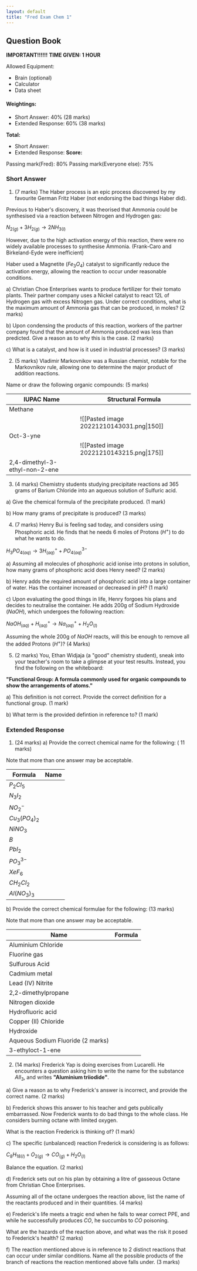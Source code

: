 ```yaml
---
layout: default
title: "Fred Exam Chem 1"
---
```


## Question Book

**IMPORTANT!!!!!!**
**TIME GIVEN: 1 HOUR**

Allowed Equipment:
- Brain (optional)
- Calculator
- Data sheet

#### Weightings:
- Short Answer: 40% (28 marks)
- Extended Response: 60% (38 marks)

**Total:**
- Short Answer:
- Extended Response: 
**Score:**

Passing mark(Fred): 80%
Passing mark(Everyone else): 75%

### Short Answer

1. (7 marks) 
The Haber process is an epic process discovered by my favourite German Fritz Haber (not endorsing the bad things Haber did). 

Previous to Haber's discovery, it was theorised that Ammonia could be synthesised via a reaction between Nitrogen and Hydrogen gas:

$N_{2(g)} + 3H_{2(g)} \to 2NH_{3(l)}$

However, due to the high activation energy of this reaction, there were no widely available processes to synthesise Ammonia. (Frank-Caro and Birkeland-Eyde were inefficient)

Haber used a Magnetite ($Fe_{3}O_{4}$) catalyst to significantly reduce the activation energy, allowing the reaction to occur under reasonable conditions.

a) Christian Choe Enterprises wants to produce fertilizer for their tomato plants. Their partner company uses a Nickel catalyst to react 12L of Hydrogen gas with excess Nitrogen gas. Under correct conditions, what is the maximum amount of Ammonia gas that can be produced, in moles? (2 marks)

b) Upon condensing the products of this reaction, workers of the partner company found that the amount of Ammonia produced was less than predicted. Give a reason as to why this is the case. (2 marks)

c) What is a catalyst, and how is it used in industrial processes? (3 marks)

2. (5 marks)
Vladimir Markovnikov was a Russian chemist, notable for the Markovnikov rule, allowing one to determine the major product of addition reactions.

Name or draw the following organic compounds: (5 marks)

| IUPAC Name                     | Structural Formula                        |
| ------------------------------ | ----------------------------------------- |
| Methane                        |                                           |
|                                | ![[Pasted image 20221210143031.png\|150]] |
| Oct-3-yne                      |                                           |
|                                | ![[Pasted image 20221210143215.png\|175]] |
| 2,4-dimethyl-3-ethyl-non-2-ene |                                           |

3. (4 marks)
Chemistry students studying precipitate reactions ad 365 grams of Barium Chloride into an aqueous solution of Sulfuric acid.

a) Give the chemical formula of the precipitate produced. (1 mark)

b) How many grams of precipitate is produced? (3 marks)

4. (7 marks)
Henry Bui is feeling sad today, and considers using Phosphoric acid. He finds that he needs 6 moles of Protons ($H^{+}$) to do what he wants to do.

$H_{3}PO_{4(aq)} \to 3H^{+}_{(aq)} + PO_{4(aq)}^{3-}$

a) Assuming all molecules of phosphoric acid ionise into protons in solution, how many grams of phosphoric acid does Henry need? (2 marks)

b) Henry adds the required amount of phosphoric acid into a large container of water. Has the container increased or decreased in pH? (1 mark)

c) Upon evaluating the good things in life, Henry forgoes his plans and decides to neutralise the container. He adds 200g of Sodium Hydroxide ($NaOH$), which undergoes the following reaction:

$NaOH_{(aq)} + H^{+}_{(aq)} \to Na^{+}_{{(aq)}} + H_{2}O_{(l)}$

Assuming the whole 200g of $NaOH$ reacts, will this be enough to remove all the added Protons ($H^+$)? (4 Marks)

5. (2 marks)
You, Ethan Widjaja (a "good" chemistry student), sneak into your teacher's room to take a glimpse at your test results. Instead, you find the following on the whiteboard:

**"Functional Group: A formula commonly used for organic compounds to show the arrangements of atoms."**

a) This definition is not correct. Provide the correct definition for a functional group. (1 mark)

b) What term is the provided defintion in reference to? (1 mark)

### Extended Response

1. (24 marks)
a) Provide the correct chemical name for the following: ( 11 marks)

Note that more than one answer may be acceptable.

| Formula              | Name |
| -------------------- | ---- |
| $P_{2}Cl_{5}$        |      |
| $N_{3}I_{2}$         |      |
| $NO_{2}^{-}$         |      |
| $Cu_{3}(PO_{4})_{2}$ |      |
| $NiNO_{3}$           |      |
| $B$                  |      |
| $PbI_{2}$            |      |
| $PO_{3}^{3-}$        |      |
| $XeF_{6}$            |      |
| $CH_{2}Cl_{2}$            |      |
| $Al(NO_{3})_{3}$                    |      |

b) Provide the correct chemical formulae for the following: (13 marks)

Note that more than one answer may be acceptable.

| Name                              | Formula |
| --------------------------------- | ------- |
| Aluminium Chloride                |         |
| Fluorine gas                      |         |
| Sulfurous Acid                    |         |
| Cadmium metal                     |         |
| Lead (IV) Nitrite                 |         |
| 2,2-dimethylpropane               |         |
| Nitrogen dioxide                  |         |
| Hydrofluoric acid                 |         |
| Copper (II) Chloride              |         |
| Hydroxide                         |         |
| Aqueous Sodium Fluoride (2 marks) |         |
| 3-ethyloct-1-ene                            |         |

2. (14 marks)
Frederick Yap is doing exercises from Lucarelli. He encounters a question asking him to write the name for the substance $AlI_{3}$, and writes **"Aluminium triiodide"**.

a) Give a reason as to why Frederick's answer is incorrect, and provide the correct name. (2 marks)

b) Frederick shows this answer to his teacher and gets publically embarrassed. Now Frederick wants to do bad things to the whole class. He considers burning octane with limited oxygen. 

What is the reaction Frederick is thinking of? (1 mark)

c) The specific (unbalanced) reaction Frederick is considering is as follows:

$C_{8}H_{18(l)} + O_{2(g)} \to CO_{(g)} + H_{2}O_{(l)}$

Balance the equation. (2 marks)

d) Frederick sets out on his plan by obtaining a litre of gasseous Octane from Christian Choe Enterprises.

Assuming all of the octane undergoes the reaction above, list the name of the reactants produced and in their quantities. (4 marks)

e) Frederick's life meets a tragic end when he fails to wear correct PPE, and while he successfully produces $CO$, he succumbs to $CO$ poisoning.

What are the hazards of the reaction above, and what was the risk it posed to Frederick's health? (2 marks)

f) The reaction mentioned above is in reference to 2 distinct reactions that can occur under similar conditions. Name all the possible products of the branch of reactions the reaction mentioned above falls under. (3 marks)